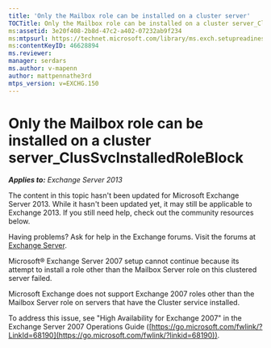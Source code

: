 ```yaml
---
title: 'Only the Mailbox role can be installed on a cluster server'
TOCTitle: Only the Mailbox role can be installed on a cluster server_ClusSvcInstalledRoleBlock
ms:assetid: 3e20f408-2b8d-47c2-a402-07232ab9f234
ms:mtpsurl: https://technet.microsoft.com/library/ms.exch.setupreadiness.clussvcinstalledroleblock(v=EXCHG.150)
ms:contentKeyID: 46628894
ms.reviewer: 
manager: serdars
ms.author: v-mapenn
author: mattpennathe3rd
mtps_version: v=EXCHG.150
---
```


# Only the Mailbox role can be installed on a cluster server\_ClusSvcInstalledRoleBlock

_**Applies to:** Exchange Server 2013_

The content in this topic hasn't been updated for Microsoft Exchange Server 2013. While it hasn't been updated yet, it may still be applicable to Exchange 2013. If you still need help, check out the community resources below.

Having problems? Ask for help in the Exchange forums. Visit the forums at [Exchange Server](https://go.microsoft.com/fwlink/p/?linkid=60612).

Microsoft® Exchange Server 2007 setup cannot continue because its attempt to install a role other than the Mailbox Server role on this clustered server failed.

Microsoft Exchange does not support Exchange 2007 roles other than the Mailbox Server role on servers that have the Cluster service installed.

To address this issue, see "High Availability for Exchange 2007" in the Exchange Server 2007 Operations Guide ([https://go.microsoft.com/fwlink/?LinkId=68190](https://go.microsoft.com/fwlink/?linkid=68190)).
